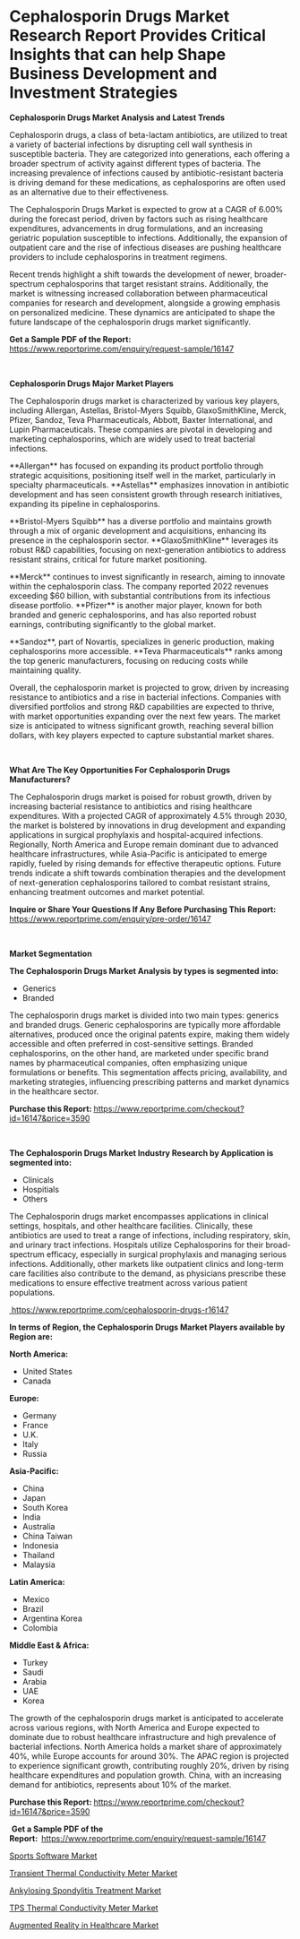 <p><h1>Cephalosporin Drugs Market Research Report Provides Critical Insights that can help Shape Business Development and Investment Strategies</h1></p><p><strong>Cephalosporin Drugs Market Analysis and Latest Trends</strong></p>
<p><p>Cephalosporin drugs, a class of beta-lactam antibiotics, are utilized to treat a variety of bacterial infections by disrupting cell wall synthesis in susceptible bacteria. They are categorized into generations, each offering a broader spectrum of activity against different types of bacteria. The increasing prevalence of infections caused by antibiotic-resistant bacteria is driving demand for these medications, as cephalosporins are often used as an alternative due to their effectiveness. </p><p>The Cephalosporin Drugs Market is expected to grow at a CAGR of 6.00% during the forecast period, driven by factors such as rising healthcare expenditures, advancements in drug formulations, and an increasing geriatric population susceptible to infections. Additionally, the expansion of outpatient care and the rise of infectious diseases are pushing healthcare providers to include cephalosporins in treatment regimens. </p><p>Recent trends highlight a shift towards the development of newer, broader-spectrum cephalosporins that target resistant strains. Additionally, the market is witnessing increased collaboration between pharmaceutical companies for research and development, alongside a growing emphasis on personalized medicine. These dynamics are anticipated to shape the future landscape of the cephalosporin drugs market significantly.</p></p>
<p><strong>Get a Sample PDF of the Report:&nbsp;</strong> <a href="https://www.reportprime.com/enquiry/request-sample/16147?utm_campaign=104&utm_medium=2&utm_source=Github&utm_content=ia&utm_term=02122024&utm_id=cephalosporin-drugs">https://www.reportprime.com/enquiry/request-sample/16147</a></p>
<p>&nbsp;</p>
<p><strong>Cephalosporin Drugs Major Market Players</strong></p>
<p><p>The Cephalosporin drugs market is characterized by various key players, including Allergan, Astellas, Bristol-Myers Squibb, GlaxoSmithKline, Merck, Pfizer, Sandoz, Teva Pharmaceuticals, Abbott, Baxter International, and Lupin Pharmaceuticals. These companies are pivotal in developing and marketing cephalosporins, which are widely used to treat bacterial infections.</p><p>**Allergan** has focused on expanding its product portfolio through strategic acquisitions, positioning itself well in the market, particularly in specialty pharmaceuticals. **Astellas** emphasizes innovation in antibiotic development and has seen consistent growth through research initiatives, expanding its pipeline in cephalosporins.</p><p>**Bristol-Myers Squibb** has a diverse portfolio and maintains growth through a mix of organic development and acquisitions, enhancing its presence in the cephalosporin sector. **GlaxoSmithKline** leverages its robust R&D capabilities, focusing on next-generation antibiotics to address resistant strains, critical for future market positioning.</p><p>**Merck** continues to invest significantly in research, aiming to innovate within the cephalosporin class. The company reported 2022 revenues exceeding $60 billion, with substantial contributions from its infectious disease portfolio. **Pfizer** is another major player, known for both branded and generic cephalosporins, and has also reported robust earnings, contributing significantly to the global market.</p><p>**Sandoz**, part of Novartis, specializes in generic production, making cephalosporins more accessible. **Teva Pharmaceuticals** ranks among the top generic manufacturers, focusing on reducing costs while maintaining quality.</p><p>Overall, the cephalosporin market is projected to grow, driven by increasing resistance to antibiotics and a rise in bacterial infections. Companies with diversified portfolios and strong R&D capabilities are expected to thrive, with market opportunities expanding over the next few years. The market size is anticipated to witness significant growth, reaching several billion dollars, with key players expected to capture substantial market shares.</p></p>
<p>&nbsp;</p>
<p><strong>What Are The Key Opportunities For Cephalosporin Drugs Manufacturers?</strong></p>
<p><p>The Cephalosporin drugs market is poised for robust growth, driven by increasing bacterial resistance to antibiotics and rising healthcare expenditures. With a projected CAGR of approximately 4.5% through 2030, the market is bolstered by innovations in drug development and expanding applications in surgical prophylaxis and hospital-acquired infections. Regionally, North America and Europe remain dominant due to advanced healthcare infrastructures, while Asia-Pacific is anticipated to emerge rapidly, fueled by rising demands for effective therapeutic options. Future trends indicate a shift towards combination therapies and the development of next-generation cephalosporins tailored to combat resistant strains, enhancing treatment outcomes and market potential.</p></p>
<p><strong>Inquire or Share Your Questions If Any Before Purchasing This Report:</strong> <a href="https://www.reportprime.com/enquiry/pre-order/16147?utm_campaign=104&utm_medium=2&utm_source=Github&utm_content=ia&utm_term=02122024&utm_id=cephalosporin-drugs">https://www.reportprime.com/enquiry/pre-order/16147</a></p>
<p>&nbsp;</p>
<p><strong>Market Segmentation</strong></p>
<p><strong>The Cephalosporin Drugs Market Analysis by types is segmented into:</strong></p>
<p><ul><li>Generics</li><li>Branded</li></ul></p>
<p><p>The cephalosporin drugs market is divided into two main types: generics and branded drugs. Generic cephalosporins are typically more affordable alternatives, produced once the original patents expire, making them widely accessible and often preferred in cost-sensitive settings. Branded cephalosporins, on the other hand, are marketed under specific brand names by pharmaceutical companies, often emphasizing unique formulations or benefits. This segmentation affects pricing, availability, and marketing strategies, influencing prescribing patterns and market dynamics in the healthcare sector.</p></p>
<p><strong>Purchase this Report:&nbsp;</strong><a href="https://www.reportprime.com/checkout?id=16147&price=3590&utm_campaign=104&utm_medium=2&utm_source=Github&utm_content=ia&utm_term=02122024&utm_id=cephalosporin-drugs">https://www.reportprime.com/checkout?id=16147&price=3590</a></p>
<p>&nbsp;</p>
<p><strong>The Cephalosporin Drugs Market Industry Research by Application is segmented into:</strong></p>
<p><ul><li>Clinicals</li><li>Hospitials</li><li>Others</li></ul></p>
<p><p>The Cephalosporin drugs market encompasses applications in clinical settings, hospitals, and other healthcare facilities. Clinically, these antibiotics are used to treat a range of infections, including respiratory, skin, and urinary tract infections. Hospitals utilize Cephalosporins for their broad-spectrum efficacy, especially in surgical prophylaxis and managing serious infections. Additionally, other markets like outpatient clinics and long-term care facilities also contribute to the demand, as physicians prescribe these medications to ensure effective treatment across various patient populations.</p></p>
<p><a href="https://www.reportprime.com/cephalosporin-drugs-r16147?utm_campaign=104&utm_medium=2&utm_source=Github&utm_content=ia&utm_term=02122024&utm_id=cephalosporin-drugs">&nbsp;https://www.reportprime.com/cephalosporin-drugs-r16147</a></p>
<p><strong>In terms of Region, the Cephalosporin Drugs Market Players available by Region are:</strong></p>
<p>
    <p> <strong> North America: </strong>
        <ul>
            <li>United States</li>
            <li>Canada</li>
        </ul>
        </p> 
    <p> <strong> Europe: </strong>
        <ul>
            <li>Germany</li>
            <li>France</li>
            <li>U.K.</li>
            <li>Italy</li>
            <li>Russia</li>
        </ul>
        </p> 
    <p> <strong> Asia-Pacific: </strong>
        <ul>
            <li>China</li>
            <li>Japan</li>
            <li>South Korea</li>
            <li>India</li>
            <li>Australia</li>
            <li>China Taiwan</li>
            <li>Indonesia</li>
            <li>Thailand</li>
            <li>Malaysia</li>
        </ul>
        </p> 
    <p> <strong> Latin America: </strong>
        <ul>
            <li>Mexico</li>
            <li>Brazil</li>
            <li>Argentina Korea</li>
            <li>Colombia</li>
        </ul>
        </p> 
    <p> <strong> Middle East & Africa: </strong>
        <ul>
            <li>Turkey</li>
            <li>Saudi</li>
            <li>Arabia</li>
            <li>UAE</li>
            <li>Korea</li>
        </ul>
    </p>
    </p>
<p><p>The growth of the cephalosporin drugs market is anticipated to accelerate across various regions, with North America and Europe expected to dominate due to robust healthcare infrastructure and high prevalence of bacterial infections. North America holds a market share of approximately 40%, while Europe accounts for around 30%. The APAC region is projected to experience significant growth, contributing roughly 20%, driven by rising healthcare expenditures and population growth. China, with an increasing demand for antibiotics, represents about 10% of the market.</p></p>
<p><strong>Purchase this Report: </strong><a href="https://www.reportprime.com/checkout?id=16147&price=3590&utm_campaign=104&utm_medium=2&utm_source=Github&utm_content=ia&utm_term=02122024&utm_id=cephalosporin-drugs">https://www.reportprime.com/checkout?id=16147&price=3590</a></p>
<p>&nbsp;<strong>Get a Sample PDF of the Report:&nbsp;&nbsp;</strong><a href="https://www.reportprime.com/enquiry/request-sample/16147?utm_campaign=104&utm_medium=2&utm_source=Github&utm_content=ia&utm_term=02122024&utm_id=cephalosporin-drugs">https://www.reportprime.com/enquiry/request-sample/16147</a></p>
<p><strong></strong></p>
<p><p><a href="https://www.linkedin.com/pulse/overview-sports-softwaremarket-industryshowing-growth-7jxtf?utm_campaign=104&utm_medium=2&utm_source=Github&utm_content=ia&utm_term=02122024&utm_id=cephalosporin-drugs">Sports Software Market</a></p><p><a href="https://issuu.com/reportprime-2/docs/transient-thermal-conductivity-meter-market-size-2?utm_campaign=104&utm_medium=2&utm_source=Github&utm_content=ia&utm_term=02122024&utm_id=cephalosporin-drugs">Transient Thermal Conductivity Meter Market</a></p><p><a href="https://www.linkedin.com/pulse/explore-ankylosing-spondylitis-treatment-markets-growth-trajectory-qfyaf?utm_campaign=104&utm_medium=2&utm_source=Github&utm_content=ia&utm_term=02122024&utm_id=cephalosporin-drugs">Ankylosing Spondylitis Treatment Market</a></p><p><a href="https://issuu.com/reportprime-2/docs/tps-thermal-conductivity-meter-market-size-2030.pp?utm_campaign=104&utm_medium=2&utm_source=Github&utm_content=ia&utm_term=02122024&utm_id=cephalosporin-drugs">TPS Thermal Conductivity Meter Market</a></p><p><a href="https://www.linkedin.com/pulse/global-augmented-reality-healthcare-market-analysis-projected-0eunf?utm_campaign=104&utm_medium=2&utm_source=Github&utm_content=ia&utm_term=02122024&utm_id=cephalosporin-drugs">Augmented Reality in Healthcare Market</a></p></p>